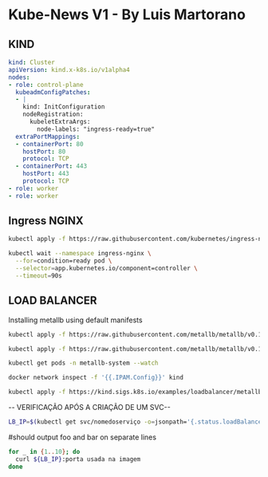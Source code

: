 # Kube-News V1 - By Luis Martorano

## KIND
```yaml
kind: Cluster
apiVersion: kind.x-k8s.io/v1alpha4
nodes:
- role: control-plane
  kubeadmConfigPatches:
  - |
    kind: InitConfiguration
    nodeRegistration:
      kubeletExtraArgs:
        node-labels: "ingress-ready=true"
  extraPortMappings:
  - containerPort: 80
    hostPort: 80
    protocol: TCP
  - containerPort: 443
    hostPort: 443
    protocol: TCP
- role: worker
- role: worker
```
## Ingress NGINX
```sh
kubectl apply -f https://raw.githubusercontent.com/kubernetes/ingress-nginx/main/deploy/static/provider/kind/deploy.yaml
```
```sh
kubectl wait --namespace ingress-nginx \
  --for=condition=ready pod \
  --selector=app.kubernetes.io/component=controller \
  --timeout=90s
```
## LOAD BALANCER

Installing metallb using default manifests

```sh
kubectl apply -f https://raw.githubusercontent.com/metallb/metallb/v0.12.1/manifests/namespace.yaml
```
```sh
kubectl apply -f https://raw.githubusercontent.com/metallb/metallb/v0.12.1/manifests/metallb.yaml
```
```sh
kubectl get pods -n metallb-system --watch
```
```sh
docker network inspect -f '{{.IPAM.Config}}' kind
```
```sh
kubectl apply -f https://kind.sigs.k8s.io/examples/loadbalancer/metallb-configmap.yaml
```

-- VERIFICAÇÃO APÓS A CRIAÇÃO DE UM SVC--

```sh
LB_IP=$(kubectl get svc/nomedoserviço -o=jsonpath='{.status.loadBalancer.ingress[0].ip}')
```

#should output foo and bar on separate lines 
```sh
for _ in {1..10}; do
  curl ${LB_IP}:porta usada na imagem
done
```

